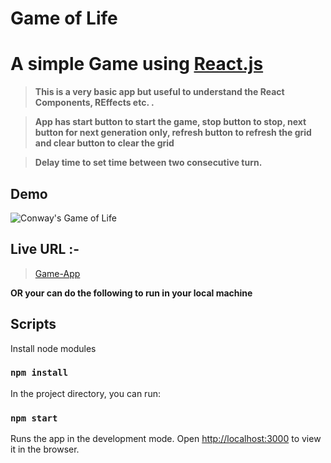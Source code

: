 # Game of Life

# A simple Game using [React.js](https://reactjs.org)

> **This is a very basic app but useful to understand the React Components, REffects etc. .**

> **App has start button to start the game, stop button to stop, next button for next generation only, refresh button to refresh the grid and clear button to clear the grid**

> **Delay time to set time between two consecutive turn.**

## Demo

![Conway's Game of Life](https://user-images.githubusercontent.com/84847269/133039548-16c01ce1-f201-4f69-a770-c64c1062f22f.gif)

## Live URL :-

> [Game-App](https://game-of-life-demo1.vercel.app/)

**OR your can do the following to run in your local machine**

## Scripts

Install node modules

### `npm install`

In the project directory, you can run:

### `npm start`

Runs the app in the development mode.
Open [http://localhost:3000](http://localhost:3000) to view it in the browser.
